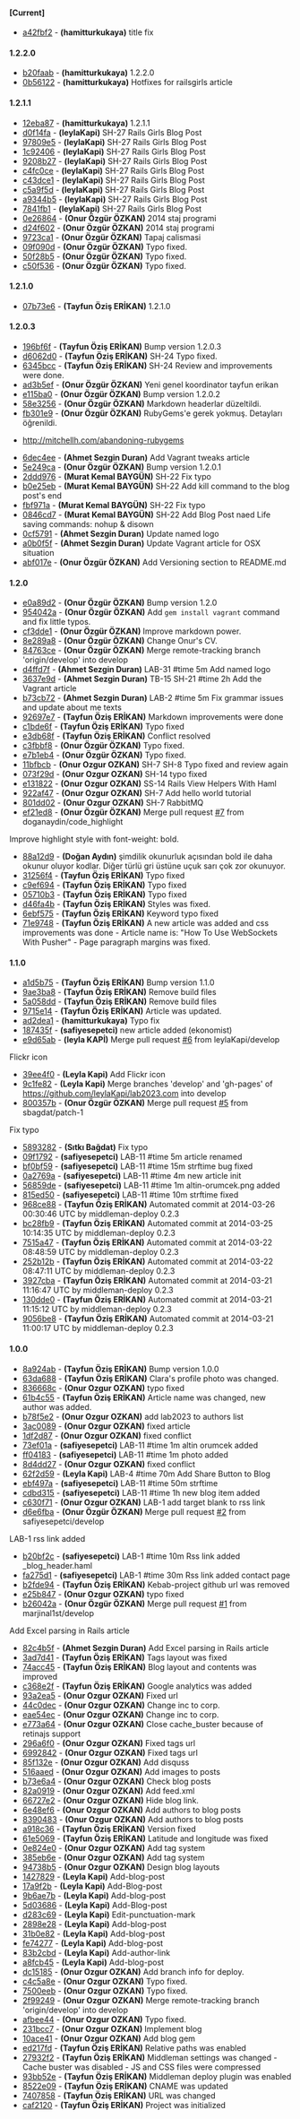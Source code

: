 
#### [Current]
 * [a42fbf2](../../commit/a42fbf2) - __(hamitturkukaya)__ title fix

#### 1.2.2.0
 * [b20faab](../../commit/b20faab) - __(hamitturkukaya)__ 1.2.2.0
 * [0b56122](../../commit/0b56122) - __(hamitturkukaya)__ Hotfixes for railsgirls article

#### 1.2.1.1
 * [12eba87](../../commit/12eba87) - __(hamitturkukaya)__ 1.2.1.1
 * [d0f14fa](../../commit/d0f14fa) - __(leylaKapi)__ SH-27 Rails Girls Blog Post
 * [97809e5](../../commit/97809e5) - __(leylaKapi)__ SH-27 Rails Girls Blog Post
 * [1c92406](../../commit/1c92406) - __(leylaKapi)__ SH-27 Rails Girls Blog Post
 * [9208b27](../../commit/9208b27) - __(leylaKapi)__ SH-27 Rails Girls Blog Post
 * [c4fc0ce](../../commit/c4fc0ce) - __(leylaKapi)__ SH-27 Rails Girls Blog Post
 * [c43dce1](../../commit/c43dce1) - __(leylaKapi)__ SH-27 Rails Girls Blog Post
 * [c5a9f5d](../../commit/c5a9f5d) - __(leylaKapi)__ SH-27 Rails Girls Blog Post
 * [a9344b5](../../commit/a9344b5) - __(leylaKapi)__ SH-27 Rails Girls Blog Post
 * [7841fb1](../../commit/7841fb1) - __(leylaKapi)__ SH-27 Rails Girls Blog Post
 * [0e26864](../../commit/0e26864) - __(Onur Özgür ÖZKAN)__ 2014 staj programi
 * [d24f602](../../commit/d24f602) - __(Onur Özgür ÖZKAN)__ 2014 staj programi
 * [9723ca1](../../commit/9723ca1) - __(Onur Özgür ÖZKAN)__ Tapaj calismasi
 * [09f090d](../../commit/09f090d) - __(Onur Özgür ÖZKAN)__ Typo fixed.
 * [50f28b5](../../commit/50f28b5) - __(Onur Özgür ÖZKAN)__ Typo fixed.
 * [c50f536](../../commit/c50f536) - __(Onur Özgür ÖZKAN)__ Typo fixed.

#### 1.2.1.0
 * [07b73e6](../../commit/07b73e6) - __(Tayfun Öziş ERİKAN)__ 1.2.1.0

#### 1.2.0.3
 * [196bf6f](../../commit/196bf6f) - __(Tayfun Öziş ERİKAN)__ Bump version 1.2.0.3
 * [d6062d0](../../commit/d6062d0) - __(Tayfun Öziş ERİKAN)__ SH-24 Typo fixed.
 * [6345bcc](../../commit/6345bcc) - __(Tayfun Öziş ERİKAN)__ SH-24 Review and improvements were done.
 * [ad3b5ef](../../commit/ad3b5ef) - __(Onur Özgür ÖZKAN)__  Yeni genel koordinator tayfun erikan
 * [e115ba0](../../commit/e115ba0) - __(Onur Özgür ÖZKAN)__ Bump version 1.2.0.2
 * [58e3256](../../commit/58e3256) - __(Onur Özgür ÖZKAN)__ Markdown headerlar düzeltildi.
 * [fb301e9](../../commit/fb301e9) - __(Onur Özgür ÖZKAN)__ RubyGems'e gerek yokmuş. Detayları öğrenildi.

- http://mitchellh.com/abandoning-rubygems
 * [6dec4ee](../../commit/6dec4ee) - __(Ahmet Sezgin Duran)__ Add Vagrant tweaks article
 * [5e249ca](../../commit/5e249ca) - __(Onur Özgür ÖZKAN)__ Bump version 1.2.0.1
 * [2ddd976](../../commit/2ddd976) - __(Murat Kemal BAYGÜN)__ SH-22 Fix typo
 * [b0e25eb](../../commit/b0e25eb) - __(Murat Kemal BAYGÜN)__ SH-22 Add kill command to the blog post's end
 * [fbf971a](../../commit/fbf971a) - __(Murat Kemal BAYGÜN)__ SH-22 Fix typo
 * [0846cd7](../../commit/0846cd7) - __(Murat Kemal BAYGÜN)__ SH-22 Add Blog Post naed Life saving commands: nohup & disown
 * [0cf5791](../../commit/0cf5791) - __(Ahmet Sezgin Duran)__ Update named logo
 * [a0b0f5f](../../commit/a0b0f5f) - __(Ahmet Sezgin Duran)__ Update Vagrant article for OSX situation
 * [abf017e](../../commit/abf017e) - __(Onur Özgür ÖZKAN)__ Add Versioning section to README.md

#### 1.2.0
 * [e0a89d2](../../commit/e0a89d2) - __(Onur Özgür ÖZKAN)__ Bump version 1.2.0
 * [954042a](../../commit/954042a) - __(Onur Özgür ÖZKAN)__ Add `gem install vagrant` command and fix little typos.
 * [cf3dde1](../../commit/cf3dde1) - __(Onur Özgür ÖZKAN)__ Improve markdown power.
 * [8e289a8](../../commit/8e289a8) - __(Onur Özgür ÖZKAN)__ Change Onur's CV.
 * [84763ce](../../commit/84763ce) - __(Onur Özgür ÖZKAN)__ Merge remote-tracking branch 'origin/develop' into develop
 * [d4ffd7f](../../commit/d4ffd7f) - __(Ahmet Sezgin Duran)__ LAB-31 #time 5m Add named logo
 * [3637e9d](../../commit/3637e9d) - __(Ahmet Sezgin Duran)__ TB-15 SH-21 #time 2h Add the Vagrant article
 * [b73cb72](../../commit/b73cb72) - __(Ahmet Sezgin Duran)__ LAB-2 #time 5m Fix grammar issues and update about me texts
 * [92697e7](../../commit/92697e7) - __(Tayfun Öziş ERİKAN)__ Markdown improvements were done
 * [c1bde6f](../../commit/c1bde6f) - __(Tayfun Öziş ERİKAN)__ Typo fixed
 * [e3db68f](../../commit/e3db68f) - __(Tayfun Öziş ERİKAN)__ Conflict resolved
 * [c3fbbf8](../../commit/c3fbbf8) - __(Onur Özgür ÖZKAN)__ Typo fixed.
 * [e7b1eb4](../../commit/e7b1eb4) - __(Onur Özgür ÖZKAN)__ Typo fixed.
 * [11bfbcb](../../commit/11bfbcb) - __(Onur Ozgur OZKAN)__ SH-7 SH-8 Typo fixed and review again
 * [073f29d](../../commit/073f29d) - __(Onur Ozgur OZKAN)__ SH-14 typo fixed
 * [e131822](../../commit/e131822) - __(Onur Ozgur OZKAN)__ SS-14 Rails View Helpers With Haml
 * [922af47](../../commit/922af47) - __(Onur Ozgur OZKAN)__ SH-7 Add hello world tutorial
 * [801dd02](../../commit/801dd02) - __(Onur Ozgur OZKAN)__ SH-7 RabbitMQ
 * [ef21ed8](../../commit/ef21ed8) - __(Onur Özgür ÖZKAN)__ Merge pull request [#7](../../issues/7) from doganaydin/code_highlight

Improve highlight style with font-weight: bold.
 * [88a12d9](../../commit/88a12d9) - __(Doğan Aydın)__ şimdilik okunurluk açısından bold ile daha okunur oluyor kodlar. Diğer türlü gri üstüne uçuk sarı çok zor okunuyor.
 * [31256f4](../../commit/31256f4) - __(Tayfun Öziş ERİKAN)__ Typo fixed
 * [c9ef694](../../commit/c9ef694) - __(Tayfun Öziş ERİKAN)__ Typo fixed
 * [05710b3](../../commit/05710b3) - __(Tayfun Öziş ERİKAN)__ Typo fixed
 * [d46fa4b](../../commit/d46fa4b) - __(Tayfun Öziş ERİKAN)__ Styles was fixed.
 * [6ebf575](../../commit/6ebf575) - __(Tayfun Öziş ERİKAN)__ Keyword typo fixed
 * [71e9748](../../commit/71e9748) - __(Tayfun Öziş ERİKAN)__   A new article was  added and css improvements was done    - Article name is: "How To Use WebSockets With Pusher"    - Page paragraph margins was fixed.

#### 1.1.0
 * [a1d5b75](../../commit/a1d5b75) - __(Tayfun Öziş ERİKAN)__ Bump version 1.1.0
 * [9ae3ba8](../../commit/9ae3ba8) - __(Tayfun Öziş ERİKAN)__ Remove build files
 * [5a058dd](../../commit/5a058dd) - __(Tayfun Öziş ERİKAN)__ Remove build files
 * [9715e14](../../commit/9715e14) - __(Tayfun Öziş ERİKAN)__ Article was updated.
 * [ad2dea1](../../commit/ad2dea1) - __(hamitturkukaya)__ Typo fix
 * [187435f](../../commit/187435f) - __(safiyesepetci)__ new article added (ekonomist)
 * [e9d65ab](../../commit/e9d65ab) - __(leyla KAPİ)__ Merge pull request [#6](../../issues/6) from leylaKapi/develop

Flickr icon
 * [39ee4f0](../../commit/39ee4f0) - __(Leyla Kapi)__ Add Flickr icon
 * [9c1fe82](../../commit/9c1fe82) - __(Leyla Kapi)__ Merge branches 'develop' and 'gh-pages' of https://github.com/leylaKapi/lab2023.com into develop
 * [800357b](../../commit/800357b) - __(Onur Özgür ÖZKAN)__ Merge pull request [#5](../../issues/5) from sbagdat/patch-1

Fix typo
 * [5893282](../../commit/5893282) - __(Sıtkı Bağdat)__ Fix typo
 * [09f1792](../../commit/09f1792) - __(safiyesepetci)__ LAB-11 #time 5m article renamed
 * [bf0bf59](../../commit/bf0bf59) - __(safiyesepetci)__ LAB-11 #time 15m strftime bug fixed
 * [0a2769a](../../commit/0a2769a) - __(safiyesepetci)__ LAB-11 #time 4m new article init
 * [56859de](../../commit/56859de) - __(safiyesepetci)__ LAB-11 #time 1m altin-orumcek.png added
 * [815ed50](../../commit/815ed50) - __(safiyesepetci)__ LAB-11 #time 10m strftime fixed
 * [968ce88](../../commit/968ce88) - __(Tayfun Öziş ERİKAN)__ Automated commit at 2014-03-26 00:30:46 UTC by middleman-deploy 0.2.3
 * [bc28fb9](../../commit/bc28fb9) - __(Tayfun Öziş ERİKAN)__ Automated commit at 2014-03-25 10:14:35 UTC by middleman-deploy 0.2.3
 * [7515a47](../../commit/7515a47) - __(Tayfun Öziş ERİKAN)__ Automated commit at 2014-03-22 08:48:59 UTC by middleman-deploy 0.2.3
 * [252b12b](../../commit/252b12b) - __(Tayfun Öziş ERİKAN)__ Automated commit at 2014-03-22 08:47:11 UTC by middleman-deploy 0.2.3
 * [3927cba](../../commit/3927cba) - __(Tayfun Öziş ERİKAN)__ Automated commit at 2014-03-21 11:16:47 UTC by middleman-deploy 0.2.3
 * [130dde0](../../commit/130dde0) - __(Tayfun Öziş ERİKAN)__ Automated commit at 2014-03-21 11:15:12 UTC by middleman-deploy 0.2.3
 * [9056be8](../../commit/9056be8) - __(Tayfun Öziş ERİKAN)__ Automated commit at 2014-03-21 11:00:17 UTC by middleman-deploy 0.2.3

#### 1.0.0
 * [8a924ab](../../commit/8a924ab) - __(Tayfun Öziş ERİKAN)__ Bump version 1.0.0
 * [63da688](../../commit/63da688) - __(Tayfun Öziş ERİKAN)__ Clara's profile photo was changed.
 * [836668c](../../commit/836668c) - __(Onur Ozgur OZKAN)__ typo fixed
 * [61b4c55](../../commit/61b4c55) - __(Tayfun Öziş ERİKAN)__ Article name was changed, new author was added.
 * [b78f5e2](../../commit/b78f5e2) - __(Onur Ozgur OZKAN)__ add lab2023 to authors list
 * [3ac0089](../../commit/3ac0089) - __(Onur Ozgur OZKAN)__ fixed article
 * [1df2d87](../../commit/1df2d87) - __(Onur Ozgur OZKAN)__ fixed conflict
 * [73ef01a](../../commit/73ef01a) - __(safiyesepetci)__ LAB-11 #time 1m altin orumcek added
 * [ff04183](../../commit/ff04183) - __(safiyesepetci)__ LAB-11 #time 1m photo added
 * [8d4dd27](../../commit/8d4dd27) - __(Onur Ozgur OZKAN)__ fixed conflict
 * [62f2d59](../../commit/62f2d59) - __(Leyla Kapi)__ LAB-4 #time 70m Add Share Button to Blog
 * [ebf497a](../../commit/ebf497a) - __(safiyesepetci)__ LAB-11 #time 50m strftime
 * [cdbd315](../../commit/cdbd315) - __(safiyesepetci)__ LAB-11 #time 1h new blog item added
 * [c630f71](../../commit/c630f71) - __(Onur Ozgur OZKAN)__ LAB-1 add target blank to rss link
 * [d6e6fba](../../commit/d6e6fba) - __(Onur Özgür ÖZKAN)__ Merge pull request [#2](../../issues/2) from safiyesepetci/develop

LAB-1 rss link added
 * [b20bf2c](../../commit/b20bf2c) - __(safiyesepetci)__ LAB-1 #time 10m Rss link added _blog_header.haml
 * [fa275d1](../../commit/fa275d1) - __(safiyesepetci)__ LAB-1 #time 30m Rss link added contact page
 * [b2fde94](../../commit/b2fde94) - __(Tayfun Öziş ERİKAN)__ Kebab-project github url was removed
 * [e25b847](../../commit/e25b847) - __(Onur Ozgur OZKAN)__ typo fixed
 * [b26042a](../../commit/b26042a) - __(Onur Özgür ÖZKAN)__ Merge pull request [#1](../../issues/1) from marjinal1st/develop

Add Excel parsing in Rails article
 * [82c4b5f](../../commit/82c4b5f) - __(Ahmet Sezgin Duran)__ Add Excel parsing in Rails article
 * [3ad7d41](../../commit/3ad7d41) - __(Tayfun Öziş ERİKAN)__ Tags layout was fixed
 * [74acc45](../../commit/74acc45) - __(Tayfun Öziş ERİKAN)__ Blog layout and contents was improved
 * [c368e2f](../../commit/c368e2f) - __(Tayfun Öziş ERİKAN)__ Google analytics was added
 * [93a2ea5](../../commit/93a2ea5) - __(Onur Ozgur OZKAN)__ Fixed url
 * [44c0dec](../../commit/44c0dec) - __(Onur Ozgur OZKAN)__ Change inc to corp.
 * [eae54ec](../../commit/eae54ec) - __(Onur Ozgur OZKAN)__ Change inc to corp.
 * [e773a64](../../commit/e773a64) - __(Onur Ozgur OZKAN)__ Close cache_buster because of retinajs support
 * [296a6f0](../../commit/296a6f0) - __(Onur Ozgur OZKAN)__ Fixed tags url
 * [6992842](../../commit/6992842) - __(Onur Ozgur OZKAN)__ Fixed tags url
 * [85f132e](../../commit/85f132e) - __(Onur Ozgur OZKAN)__ Add disquss
 * [516aaed](../../commit/516aaed) - __(Onur Ozgur OZKAN)__ Add images to posts
 * [b73e6a4](../../commit/b73e6a4) - __(Onur Ozgur OZKAN)__ Check blog posts
 * [82a0919](../../commit/82a0919) - __(Onur Ozgur OZKAN)__ Add feed.xml
 * [66727e2](../../commit/66727e2) - __(Onur Ozgur OZKAN)__ Hide blog link.
 * [6e48ef6](../../commit/6e48ef6) - __(Onur Ozgur OZKAN)__ Add authors to blog posts
 * [8390483](../../commit/8390483) - __(Onur Ozgur OZKAN)__ Add authors to blog posts
 * [a918c36](../../commit/a918c36) - __(Tayfun Öziş ERİKAN)__ Version fixed
 * [61e5069](../../commit/61e5069) - __(Tayfun Öziş ERİKAN)__ Latitude and longitude  was fixed
 * [0e824e0](../../commit/0e824e0) - __(Onur Ozgur OZKAN)__ Add tag system
 * [385eb6e](../../commit/385eb6e) - __(Onur Ozgur OZKAN)__ Add tag system
 * [94738b5](../../commit/94738b5) - __(Onur Ozgur OZKAN)__ Design blog layouts
 * [1427829](../../commit/1427829) - __(Leyla Kapi)__ Add-blog-post
 * [17a9f2b](../../commit/17a9f2b) - __(Leyla Kapi)__ Add-Blog-post
 * [9b6ae7b](../../commit/9b6ae7b) - __(Leyla Kapi)__ Add-blog-post
 * [5d03686](../../commit/5d03686) - __(Leyla Kapi)__ Add-Blog-post
 * [d283c69](../../commit/d283c69) - __(Leyla Kapi)__ Edit-punctuation-mark
 * [2898e28](../../commit/2898e28) - __(Leyla Kapi)__ Add-blog-post
 * [31b0e82](../../commit/31b0e82) - __(Leyla Kapi)__ Add-blog-post
 * [fe74277](../../commit/fe74277) - __(Leyla Kapi)__ Add-blog-post
 * [83b2cbd](../../commit/83b2cbd) - __(Leyla Kapi)__ Add-author-link
 * [a8fcb45](../../commit/a8fcb45) - __(Leyla Kapi)__ Add-blog-post
 * [dc15185](../../commit/dc15185) - __(Onur Ozgur OZKAN)__ Add branch info for deploy.
 * [c4c5a8e](../../commit/c4c5a8e) - __(Onur Ozgur OZKAN)__ Typo fixed.
 * [7500eeb](../../commit/7500eeb) - __(Onur Ozgur OZKAN)__ Typo fixed.
 * [2f99249](../../commit/2f99249) - __(Onur Ozgur OZKAN)__ Merge remote-tracking branch 'origin/develop' into develop
 * [afbee44](../../commit/afbee44) - __(Onur Ozgur OZKAN)__ Typo fixed.
 * [231bcc7](../../commit/231bcc7) - __(Onur Ozgur OZKAN)__ Implement blog
 * [10ace41](../../commit/10ace41) - __(Onur Ozgur OZKAN)__ Add blog gem
 * [ed217fd](../../commit/ed217fd) - __(Tayfun Öziş ERİKAN)__ Relative paths was enabled
 * [27932f2](../../commit/27932f2) - __(Tayfun Öziş ERİKAN)__ Middleman settings was changed - Cache buster was disabled - JS and CSS files were compressed
 * [93bb52e](../../commit/93bb52e) - __(Tayfun Öziş ERİKAN)__ Middleman deploy plugin was enabled
 * [8522e09](../../commit/8522e09) - __(Tayfun Öziş ERİKAN)__ CNAME was updated
 * [7407858](../../commit/7407858) - __(Tayfun Öziş ERİKAN)__ URL was changed
 * [caf2120](../../commit/caf2120) - __(Tayfun Öziş ERİKAN)__ Project was initialized
